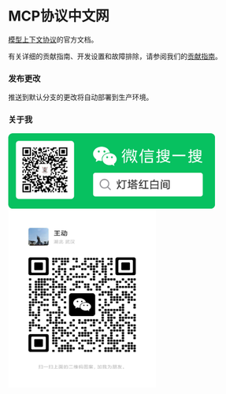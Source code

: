 # MCP协议中文网

[模型上下文协议](https://modelcontextprotocol.io)的官方文档。

有关详细的贡献指南、开发设置和故障排除，请参阅我们的[贡献指南](CONTRIBUTING.md)。

### 发布更改

推送到默认分支的更改将自动部署到生产环境。

### 关于我

<img src="/ext/ad/灯塔红白间.jpg" width="420" height="153" />

<img src="/ext/ad/myact.jpg" width="300" height="360" />
